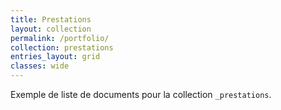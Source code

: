 ```yaml
---
title: Prestations
layout: collection
permalink: /portfolio/
collection: prestations
entries_layout: grid
classes: wide
---
```


Exemple de liste de documents pour la collection `_prestations`.
